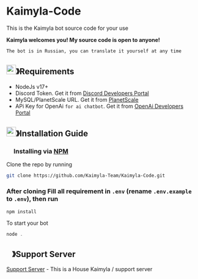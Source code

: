 # Kaimyla-Code
This is the Kaimyla bot source code for your use


**Kaimyla welcomes you! My source code is open to anyone!**

``The bot is in Russian, you can translate it yourself at any time``

## <img src="https://cdn.discordapp.com/emojis/1009754836314628146.gif" width="25px" height="25px">》Requirements
- NodeJs v17+
- Discord Token. Get it from [Discord Developers Portal](https://discord.com/developers/applications)
- MySQL/PlanetScale URL. Get it from [PlanetScale](https://planetscale.com/)
- APi Key for OpenAi `for ai chatbot`. Get it from [OpenAi Developers Portal](https://beta.openai.com/account/api-keys)

## <img src="https://cdn.discordapp.com/emojis/814216203466965052.png" width="25px" height="25px">》Installation Guide

### <img src="https://cdn.discordapp.com/emojis/1028680849195020308.png" width="15px" height="15px"> Installing via [NPM](https://www.npmjs.com/)
Clone the repo by running
```bash
git clone https://github.com/Kaimyla-Team/Kaimyla-Code.git
```
### After cloning Fill all requirement in `.env` **(rename `.env.example` to `.env`)**, then run

```bash
npm install
```
To start your bot 

```js
node .
```

## <img src="https://cdn.discordapp.com/emojis/1036083490292244493.png" width="15px" height="15px">》Support Server

[Support Server](https://discord.gg/8YvXsFFNcb) - This is a House Kaimyla / support server
